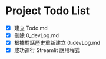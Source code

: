 # Project Todo List

- [x] 建立 Todo.md
- [x] 刪除 0_devLog.md
- [x] 根據對話歷史重新建立 0_devLog.md
- [x] 成功運行 Streamlit 應用程式